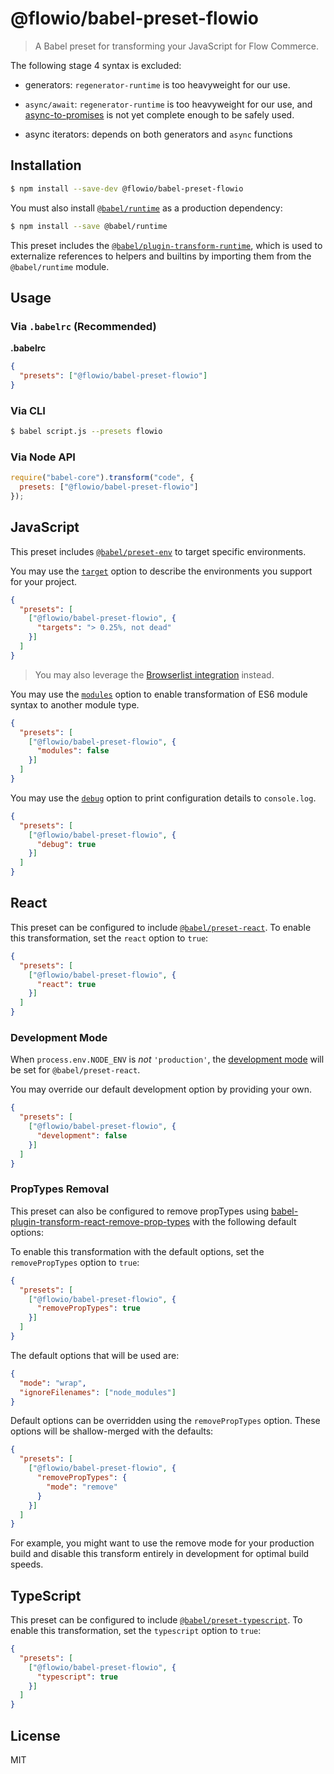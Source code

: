 # @flowio/babel-preset-flowio

> A Babel preset for transforming your JavaScript for Flow Commerce.

The following stage 4 syntax is excluded:

 - generators: `regenerator-runtime` is too heavyweight for our use.

 - `async/await`: `regenerator-runtime` is too heavyweight for our use, and [async-to-promises](https://www.npmjs.com/package/babel-plugin-async-to-promises) is not yet complete enough to be safely used.

 - async iterators: depends on both generators and `async` functions
 
## Installation

```sh
$ npm install --save-dev @flowio/babel-preset-flowio
```

You must also install [`@babel/runtime`](https://babeljs.io/docs/en/babel-runtime) as a production dependency:

```sh
$ npm install --save @babel/runtime
```

This preset includes the [`@babel/plugin-transform-runtime`](https://babeljs.io/docs/en/babel-plugin-transform-runtime), which is used to externalize references to helpers and builtins by importing them from the `@babel/runtime` module.


## Usage

### Via `.babelrc` (Recommended)

**.babelrc**

```json
{
  "presets": ["@flowio/babel-preset-flowio"]
}
```

### Via CLI

```sh
$ babel script.js --presets flowio
```

### Via Node API

```javascript
require("babel-core").transform("code", {
  presets: ["@flowio/babel-preset-flowio"]
});
```

## JavaScript

This preset includes [`@babel/preset-env`](https://babeljs.io/docs/en/babel-preset-env) to target specific environments. 

You may use the [`target`](https://babeljs.io/docs/en/babel-preset-env#targets) option to describe the environments you support for your project. 

```json
{
  "presets": [
    ["@flowio/babel-preset-flowio", {
      "targets": "> 0.25%, not dead"
    }]
  ]
}
```

> You may also leverage the [Browserlist integration](https://babeljs.io/docs/en/babel-preset-env#browserslist-integration) instead.

You may use the [`modules`](https://babeljs.io/docs/en/babel-preset-env#modules) option to enable transformation of ES6 module syntax to another module type.

```json
{
  "presets": [
    ["@flowio/babel-preset-flowio", {
      "modules": false
    }]
  ]
}
```

You may use the [`debug`](https://babeljs.io/docs/en/babel-preset-env#debug) option to print configuration details to `console.log`.

```json
{
  "presets": [
    ["@flowio/babel-preset-flowio", {
      "debug": true
    }]
  ]
}
```

## React

This preset can be configured to include [`@babel/preset-react`](https://babeljs.io/docs/en/babel-preset-react). To enable this transformation, set the `react` option to `true`:

```json
{
  "presets": [
    ["@flowio/babel-preset-flowio", {
      "react": true
    }]
  ]
}
```

### Development Mode

When `process.env.NODE_ENV` is _not_ `'production'`, the [development mode](https://babeljs.io/docs/en/babel-preset-react#development) will be set for `@babel/preset-react`.

You may override our default development option by providing your own.

```json
{
  "presets": [
    ["@flowio/babel-preset-flowio", {
      "development": false
    }]
  ]
}
```

### PropTypes Removal

This preset can also be configured to remove propTypes using [babel-plugin-transform-react-remove-prop-types](https://github.com/oliviertassinari/babel-plugin-transform-react-remove-prop-types) with the following default options:

To enable this transformation with the default options, set the `removePropTypes` option to `true`:

```json
{
  "presets": [
    ["@flowio/babel-preset-flowio", {
      "removePropTypes": true
    }]
  ]
}
```

The default options that will be used are:

```json
{
  "mode": "wrap",
  "ignoreFilenames": ["node_modules"]
}
```

Default options can be overridden using the `removePropTypes` option. These options will be shallow-merged with the defaults:

```json
{
  "presets": [
    ["@flowio/babel-preset-flowio", {
      "removePropTypes": {
        "mode": "remove"
      }
    }]
  ]
}
```

For example, you might want to use the remove mode for your production build and disable this transform entirely in development for optimal build speeds.

## TypeScript

This preset can be configured to include [`@babel/preset-typescript`](https://babeljs.io/docs/en/babel-preset-typescript). To enable this transformation, set the `typescript` option to `true`:

```json
{
  "presets": [
    ["@flowio/babel-preset-flowio", {
      "typescript": true
    }]
  ]
}
```

## License

MIT